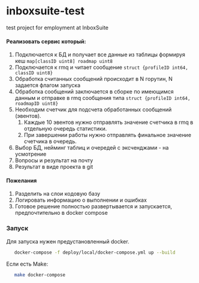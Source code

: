 # inboxsuite-test
test project for employment at InboxSuite

#### Реализовать сервис который:

1. Подключается к БД и получает все данные из таблицы формируя кеш `map[classID uint8] roadmap uint8`
2. Подключается к rmq и читает сообщение  `struct {profileID int64, classID uint8}`
3. Обработка считанных сообщений происходит в N горутин, N задается флагом запуска
4. Обработка сообщений  заключается в сборке по имеющимся данным и отправке в rmq сообщения типа `struct {profileID int64, roadmapID uint8}`
5. Необходим счетчик для подсчета обработанных сообщений (эвентов).
    1. Каждые 10 эвентов нужно отправлять значение счетчика в rmq в отдельную очередь статистики.
    2. При завершении работы нужно отправлять финальное значение счетчика в очередь.
6. Выбор БД, нейминг таблиц и очередей с эксченджами - на усмотрение
7. Вопросы и результат на почту 
8. Результат в виде проекта в git

#### Пожелания

1. Разделить на слои кодовую базу
2. Логировать информацию о выполнении и ошибках
3. Готовое решение полностью развертывается и запускается, предпочтительно в docker compose

### Запуск

Для запуска нужен предустановленный docker.
```bash
   docker-compose -f deploy/local/docker-compose.yml up --build
```

Если есть Make:

```bash
   make docker-compose
```
